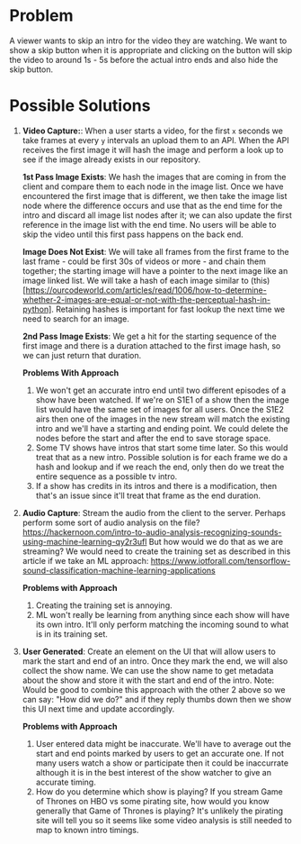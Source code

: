 # Problem

A viewer wants to skip an intro for the video they are watching. We want to show a skip button when it is appropriate and clicking on the button will skip the video to around 1s - 5s before the actual intro ends and also hide the skip button.

# Possible Solutions

1. **Video Capture:**: When a user starts a video, for the first `x` seconds we take frames at every `y` intervals an upload them to an API. When the API receives the first image it will hash the image and perform a look up to see if the image already exists in our repository.

   **1st Pass Image Exists**: We hash the images that are coming in from the client and compare them to each node in the image list. Once we have encountered the first image that is different, we then take the image list node where the difference occurs and use that as the end time for the intro and discard all image list nodes after it; we can also update the first reference in the image list with the end time. No users will be able to skip the video until this first pass happens on the back end.

   **Image Does Not Exist**: We will take all frames from the first frame to the last frame - could be first 30s of videos or more - and chain them together; the starting image will have a pointer to the next image like an image linked list. We will take a hash of each image similar to (this)[https://ourcodeworld.com/articles/read/1006/how-to-determine-whether-2-images-are-equal-or-not-with-the-perceptual-hash-in-python]. Retaining hashes is important for fast lookup the next time we need to search for an image.

   **2nd Pass Image Exists**: We get a hit for the starting sequence of the first image and there is a duration attached to the first image hash, so we can just return that duration.

   **Problems With Approach**

   1. We won't get an accurate intro end until two different episodes of a show have been watched. If we're on S1E1 of a show then the image list would have the same set of images for all users. Once the S1E2 airs then one of the images in the new stream will match the existing intro and we'll have a starting and ending point. We could delete the nodes before the start and after the end to save storage space.
   2. Some TV shows have intros that start some time later. So this would treat that as a new intro. Possible solution is for each frame we do a hash and lookup and if we reach the end, only then do we treat the entire sequence as a possible tv intro.
   3. If a show has credits in its intros and there is a modification, then that's an issue since it'll treat that frame as the end duration.

2. **Audio Capture**: Stream the audio from the client to the server. Perhaps perform some sort of audio analysis on the file? https://hackernoon.com/intro-to-audio-analysis-recognizing-sounds-using-machine-learning-qy2r3ufl But how would we do that as we are streaming? We would need to create the training set as described in this article if we take an ML approach: https://www.iotforall.com/tensorflow-sound-classification-machine-learning-applications

   **Problems with Approach**

   1. Creating the training set is annoying.
   2. ML won't really be learning from anything since each show will have its own intro. It'll only perform matching the incoming sound to what is in its training set.

3. **User Generated**: Create an element on the UI that will allow users to mark the start and end of an intro. Once they mark the end, we will also collect the show name. We can use the show name to get metadata about the show and store it with the start and end of the intro. Note: Would be good to combine this approach with the other 2 above so we can say: "How did we do?" and if they reply thumbs down then we show this UI next time and update accordingly.

   **Problems with Approach**

   1. User entered data might be inaccurate. We'll have to average out the start and end points marked by users to get an accurate one. If not many users watch a show or participate then it could be inaccurrate although it is in the best interest of the show watcher to give an accurate timing.
   2. How do you determine which show is playing? If you stream Game of Thrones on HBO vs some pirating site, how would you know generally that Game of Thrones is playing? It's unlikely the pirating site will tell you so it seems like some video analysis is still needed to map to known intro timings.
